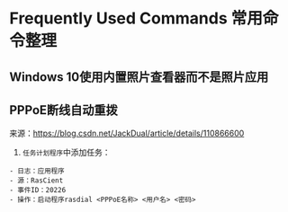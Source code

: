 # Frequently Used Commands 常用命令整理

## Windows 10使用内置照片查看器而不是照片应用

## PPPoE断线自动重拨
来源：https://blog.csdn.net/JackDual/article/details/110866600
1. ```任务计划程序```中添加任务：
```- 触发器：当特定事件被记录时
- 日志：应用程序
- 源：RasCient
- 事件ID：20226
- 操作：启动程序rasdial <PPPoE名称> <用户名> <密码>
```
